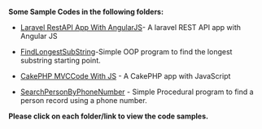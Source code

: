 
**Some Sample Codes in the following folders:**

* [Laravel RestAPI App With AngularJS](https://github.com/sarulse/SampleCode/blob/master/productlaravelapp/readme.md)- A laravel REST API app with Angular JS

* [FindLongestSubString](https://github.com/sarulse/SampleCode/blob/master/FindLongestSubString/README.md)-Simple OOP program to find the longest substring starting point.

* [CakePHP MVCCode With JS](https://github.com/sarulse/SampleCode/blob/master/CakePHPMVCcodewithJS/README.md) - A CakePHP app with JavaScript

* [SearchPersonByPhoneNumber](https://github.com/sarulse/SampleCode/blob/master/SearchPersonByPhoneNumber/README.md) - Simple Procedural program to find a person record using a phone number.

__Please click on each folder/link to view the code samples.__
